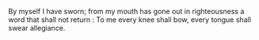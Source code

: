 By myself I have sworn; from my mouth has gone out in righteousness a word that shall not return : To me every knee shall bow, every tongue shall swear allegiance.
